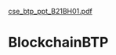 [cse_btp_ppt_B21BH01.pdf](https://github.com/AkhilSourav/BlockchainBTP/files/6922247/cse_btp_ppt_B21BH01.pdf)
# BlockchainBTP
